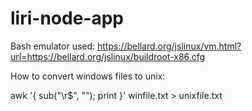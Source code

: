 # liri-node-app

Bash emulator used: https://bellard.org/jslinux/vm.html?url=https://bellard.org/jslinux/buildroot-x86.cfg

How to convert windows files to unix:

 awk '{ sub("\r$", ""); print }' winfile.txt > unixfile.txt
 
